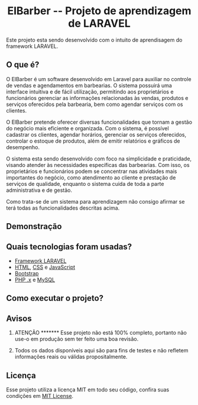 <h1 align="center">ElBarber -- Projeto de aprendizagem de LARAVEL</h1>

Este projeto esta sendo desenvolvido com o intuito de aprendisagem do framework LARAVEL.


## O que é?

O ElBarber é um software desenvolvido em Laravel para auxiliar no controle de vendas e agendamentos em barbearias. O sistema possuirá uma interface intuitiva e de fácil utilização, permitindo aos proprietários e funcionários gerenciar as informações relacionadas às vendas, produtos e serviços oferecidos pela barbearia, bem como agendar serviços com os clientes.

O ElBarber pretende oferecer diversas funcionalidades que tornam a gestão do negócio mais eficiente e organizada. Com o sistema, é possível cadastrar os clientes, agendar horários, gerenciar os serviços oferecidos, controlar o estoque de produtos, além de emitir relatórios e gráficos de desempenho.

O sistema esta sendo desenvolvido com foco na simplicidade e praticidade, visando atender às necessidades específicas das barbearias. Com isso, os proprietários e funcionários podem se concentrar nas atividades mais importantes do negócio, como atendimento ao cliente e prestação de serviços de qualidade, enquanto o sistema cuida de toda a parte administrativa e de gestão.

Como trata-se de um sistema para aprendizagem não consigo afirmar se terá todas as funcionalidades descritas acima.

## Demonstração


## Quais tecnologias foram usadas?

- [Framework LARAVEL](https://laravel.com/)
- [HTML](https://developer.mozilla.org/pt-BR/docs/Web/HTML), [CSS](https://developer.mozilla.org/pt-BR/docs/Web/CSS) e [JavaScript](https://developer.mozilla.org/pt-BR/docs/Web/JavaScript)
- [Bootstrap](https://getbootstrap.com/)
- [PHP .x](https://www.php.net/) e [MySQL](https://www.mysql.com/)


## Como executar o projeto?



## Avisos

1. ATENÇÃO ******* Esse projeto não está 100% completo, portanto não use-o em produção sem ter feito uma boa revisão.

2. Todos os dados disponíveis aqui são para fins de testes e não refletem informações reais ou válidas propositalmente.


## Licença

Esse projeto utiliza a licença MIT em todo seu código, confira suas condições em [MIT License](./LICENSE).
